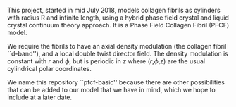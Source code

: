 This project, started in mid July 2018, models collagen fibrils as cylinders with radius R and infinite length, using a hybrid phase field crystal and liquid crystal continuum theory approach. It is a Phase Field Collagen Fibril (PFCF) model.

We require the fibrils to have an axial density modulation (the collagen fibril ``d-band''), and a local double twist director field. The density modulation is constant with $r$ and $\phi$, but is periodic in $z$ where ($r$,$\phi$,$z$) are the usual cylindrical polar coordinates.

We name this repository  ``pfcf-basic'' because there are other possibilities that can be added to our model that we have in mind, which we hope to include at a later date.
